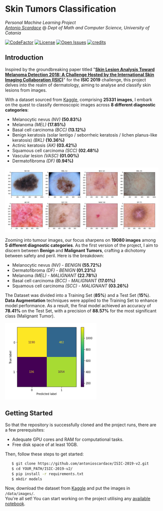 # Skin Tumors Classification

_Personal Machine Learning Project_<br/>
_[Antonio Scardace](https://linktr.ee/antonioscardace)_ @ _Dept of Math and Computer Science, University of Catania_

[![CodeFactor](https://www.codefactor.io/repository/github/antonioscardace/isic-2019-v2/badge/main)](https://www.codefactor.io/repository/github/antonioscardace/isic-2019-v2/overview/main)
[![License](https://img.shields.io/github/license/antonioscardace/isic-2019-v2.svg)](https://github.com/antonioscardace/isic-2019-v2/blob/master/LICENSE)
[![Open Issues](https://img.shields.io/github/issues/antonioscardace/isic-2019-v2.svg)](https://github.com/antonioscardace/isic-2019-v2/issues)
[![credits](https://img.shields.io/badge/credits-here-green?style=flat&link=/docs/credits.txt)](/docs/credits.txt)

## Introduction

Inspired by the groundbreaking paper titled "**[Skin Lesion Analysis Toward Melanoma Detection 2018: A Challenge Hosted by the International Skin Imaging Collaboration (ISIC)](https://arxiv.org/abs/1902.03368)**" for the **ISIC 2019** challenge, this project delves into the realm of dermatology, aiming to analyse and classify skin lesions from images.

With a dataset sourced from [Kaggle](https://www.kaggle.com/datasets/andrewmvd/isic-2019), comprising **25331 images**, I embark on the quest to classify dermoscopic images across **8 different diagnostic categories**: 
* Melanocytic nevus _(NV)_ **(50.83%)**
* Melanoma _(MEL)_ **(17.85%)**
* Basal cell carcinoma _(BCC)_ **(13.12%)**
* Benign keratosis (solar lentigo / seborrheic keratosis / lichen planus-like keratosis) _(BKL)_ **(10.36%)**
* Actinic keratosis _(AK)_ **(03.42%)**
* Squamous cell carcinoma _(SCC)_ **(02.48%)**
* Vascular lesion _(VASC)_ **(01.00%)**
* Dermatofibroma _(DF)_ **(0.94%)**

<img src="docs/images/examples.jpg" alt="Examples"/>

Zooming into tumour images, our focus sharpens on **19080 images** among **5 different diagnostic categories**. As the first version of the project, I aim to discern between **Benign** and **Malignant Tumors**, crafting a dichotomy between safety and peril. Here is the breakdown: 
* Melanocytic nevus _(NV)_ - _BENIGN_ **(55.72%)**
* Dermatofibroma _(DF)_ - _BENIGN_ **(01.23%)**
* Melanoma _(MEL)_ - _MALIGNANT_ **(22.78%)**
* Basal cell carcinoma _(BCC)_ - _MALIGNANT_ **(17.01%)**
* Squamous cell carcinoma _(SCC)_ - _MALIGNANT_ **(03.26%)**

The Dataset was divided into a Training Set (**85%**) and a Test Set (**15%**). **Data Augmentation** techniques were applied to the Training Set to enhance model performance. As a result, the final model achieved an accuracy of **78.41%** on the Test Set, with a precision of **88.57%** for the most significant class (Malignant Tumor).

<img src="docs/images/cmatrix.png" alt="Test Confusion Matrix" width="300px"/>

## Getting Started

So that the repository is successfully cloned and the project runs, there are a few prerequisites:

* Adequate GPU cores and RAM for computational tasks.
* Free disk space of at least 10GB.

Then, follow these steps to get started:

```sh
   $ git clone https://github.com/antonioscardace/ISIC-2019-v2.git
   $ cd YOUR_PATH/ISIC-2019-v2/
   $ pip install -r requirements.txt
   $ mkdir models
```

Now, download the dataset from [Kaggle](https://www.kaggle.com/datasets/andrewmvd/isic-2019) and put the images in `/data/images/`.<br/>
You're all set! You can start working on the project utilising any [available notebook](/notebooks/).
